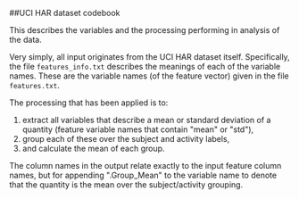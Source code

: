 ##UCI HAR dataset codebook

This describes the variables and the processing performing in analysis of the data.

Very simply, all input originates from the UCI HAR dataset itself.
Specifically, the file `features_info.txt` describes the meanings of each of the variable names.
These are the variable names (of the feature vector) given in the file `features.txt`.

The processing that has been applied is to:

1. extract all variables that describe a mean or standard deviation
of a quantity (feature variable names that contain "mean" or "std"),
2. group each of these over the subject and activity labels,
3. and calculate the mean of each group.

The column names in the output relate exactly to the input feature column names, but for
appending ".Group_Mean" to the variable name to denote that the quantity is the mean over
the subject/activity grouping.
